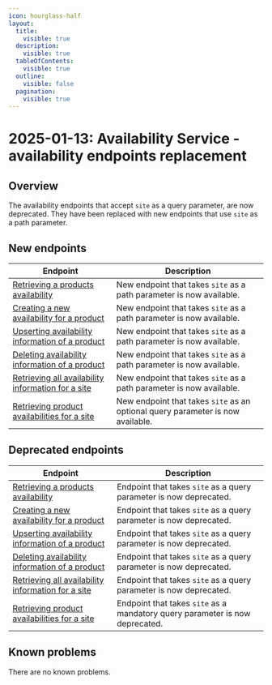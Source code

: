 ```yaml
---
icon: hourglass-half
layout:
  title:
    visible: true
  description:
    visible: true
  tableOfContents:
    visible: true
  outline:
    visible: false
  pagination:
    visible: true
---
```


# 2025-01-13: Availability Service - availability endpoints replacement

## Overview

The availability endpoints that accept `site` as a query parameter, are now deprecated. They have been replaced with new endpoints that use `site` as a path parameter.

## New endpoints

| Endpoint                                                                                                                           | Description                                                                   |
| ---------------------------------------------------------------------------------------------------------------------------------- | ----------------------------------------------------------------------------- |
| [Retrieving a products availability](https://emporix.gitbook.io/documentation-portal/api-references/orders/availability/api-reference/availabilities#post-availability-tenant-availability-search)                           | New endpoint that takes `site` as a path parameter is now available.           |
| [Creating a new availability for a product](https://emporix.gitbook.io/documentation-portal/api-references/orders/availability/api-reference/availabilities#post-availability-tenant-availability-productid-site)                        | New endpoint that takes `site` as a path parameter is now available.           |
| [Upserting availability information of a product](https://emporix.gitbook.io/documentation-portal/api-references/orders/availability/api-reference/availabilities#put-availability-tenant-availability-productid-site)                | New endpoint that takes `site` as a path parameter is now available.           |
| [Deleting availability information of a product](https://emporix.gitbook.io/documentation-portal/api-references/orders/availability/api-reference/availabilities#delete-availability-tenant-availability-productid-site)              | New endpoint that takes `site` as a path parameter is now available.          |
| [Retrieving all availability information for a site](https://emporix.gitbook.io/documentation-portal/api-references/orders/availability/api-reference/availabilities#get-availability-tenant-availability-site-site) | New endpoint that takes `site` as a path parameter is now available.           |
| [Retrieving product availabilities for a site](https://emporix.gitbook.io/documentation-portal/api-references/orders/availability/api-reference/availabilities#post-availability-tenant-availability-search)            | New endpoint that takes `site` as an optional query parameter is now available.|

## Deprecated endpoints

| Endpoint                                                                                                                           | Description                                                                  |
| ---------------------------------------------------------------------------------------------------------------------------------- | ---------------------------------------------------------------------------- |
| [Retrieving a products availability](https://emporix.gitbook.io/documentation-portal/api-references/orders/availability/api-reference/availabilities#post-availability-tenant-availability-search)                           | Endpoint that takes `site` as a query parameter is now deprecated.            |
| [Creating a new availability for a product](https://emporix.gitbook.io/documentation-portal/api-references/orders/availability/api-reference/availabilities#post-availability-tenant-availability-productid-site)                        | Endpoint that takes `site` as a query parameter is now deprecated.            |
| [Upserting availability information of a product](https://emporix.gitbook.io/documentation-portal/api-references/orders/availability/api-reference/availabilities#put-availability-tenant-availability-productid-site)                | Endpoint that takes `site` as a query parameter is now deprecated.            |
| [Deleting availability information of a product](https://emporix.gitbook.io/documentation-portal/api-references/orders/availability/api-reference/availabilities#delete-availability-tenant-availability-productid-site)              | Endpoint that takes `site` as a query parameter is now deprecated.           |
| [Retrieving all availability information for a site](https://emporix.gitbook.io/documentation-portal/api-references/orders/availability/api-reference/availabilities#get-availability-tenant-availability-site-site) | Endpoint that takes `site` as a query parameter is now deprecated.           |
| [Retrieving product availabilities for a site](https://emporix.gitbook.io/documentation-portal/api-references/orders/availability/api-reference/availabilities#post-availability-tenant-availability-search)            | Endpoint that takes `site` as a mandatory query parameter is now deprecated.  |


## Known problems

There are no known problems.